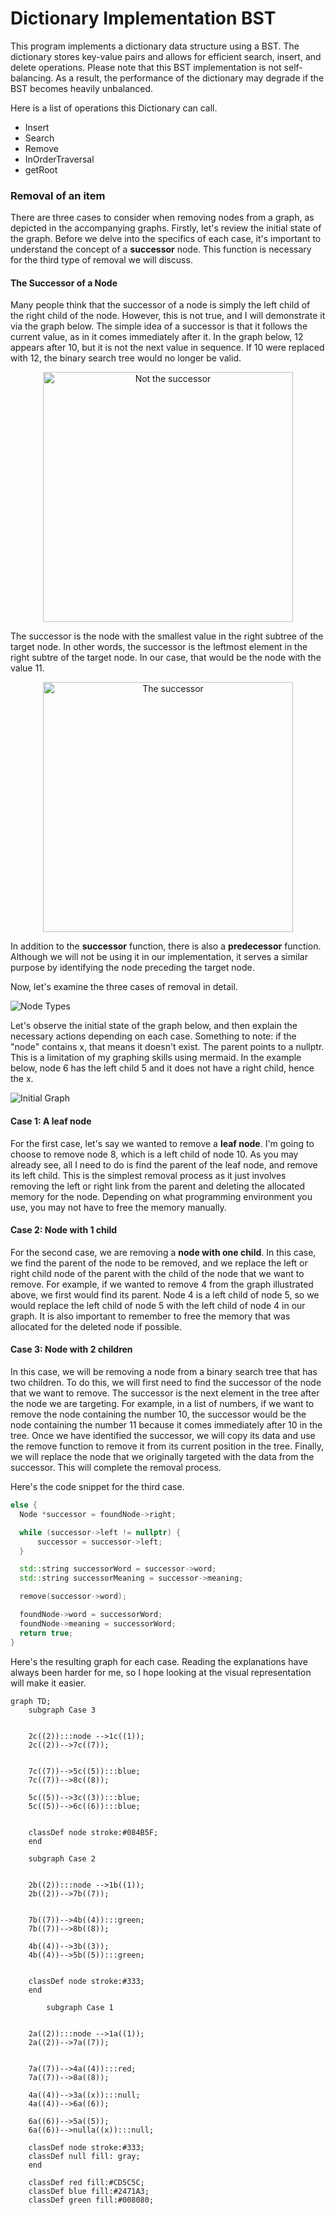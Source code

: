 # Dictionary Implementation BST

This program implements a dictionary data structure using a BST. The dictionary stores key-value pairs and allows for efficient search, insert, and delete operations. Please note that this BST implementation is not self-balancing. As a result, the performance of the dictionary may degrade if the BST becomes heavily unbalanced.

Here is a list of operations this Dictionary can call.

- Insert
- Search
- Remove
- InOrderTraversal
- getRoot

### Removal of an item

There are three cases to consider when removing nodes from a graph, as depicted in the accompanying graphs. Firstly, let's review the initial state of the graph. Before we delve into the specifics of each case, it's important to understand the concept of a **successor** node. This function is necessary for the third type of removal we will discuss.

#### The Successor of a Node

Many people think that the successor of a node is simply the left child of the right child of the node. However, this is not true, and I will demonstrate it via the graph below. The simple idea of a successor is that it follows the current value, as in it comes immediately after it. In the graph below, 12 appears after 10, but it is not the next value in sequence. If 10 were replaced with 12, the binary search tree would no longer be valid.

<p align="center">
  <picture>
    <source media="(prefers-color-scheme: light)" srcset="/src/imgs/notthesuccessor.png">
    <source media="(prefers-color-scheme: dark)" srcset="/src/imgs/notthesuccessorDarkMode.png">
    <img alt="Not the successor" width="400px" src="/src/imgs/notthesuccessor.png">
  </picture>
</p>

The successor is the node with the smallest value in the right subtree of the target node. In other words, the successor is the leftmost element in the right subtre of the target node. In our case, that would be the node with the value 11.

<p align="center">
  <picture>
    <source media="(prefers-color-scheme: light)" srcset="/src/imgs/thesuccessor.png">
    <source media="(prefers-color-scheme: dark)" srcset="/src/imgs/thesuccessorDarkMode.png">
    <img  alt="The successor" width="400px" src="/src/imgs/thesuccessor.png">
  </picture>
</p>

In addition to the **successor** function, there is also a **predecessor** function. Although we will not be using it in our implementation, it serves a similar purpose by identifying the node preceding the target node.

Now, let's examine the three cases of removal in detail.

<picture>
  <source media="(prefers-color-scheme: light)" srcset="/src/imgs/nodetypes.png">
  <source media="(prefers-color-scheme: dark)" srcset="/src/imgs/nodetypesDarkMode.png">
  <img alt="Node Types" src="/src/imgs/nodetypes.png">
</picture>

Let's observe the initial state of the graph below, and then explain the necessary actions depending on each case. Something to note: if the "node" contains x, that means it doesn't exist. The parent points to a nullptr. This is a limitation of my graphing skills using mermaid. In the example below, node 6 has the left child 5 and it does not have a right child, hence the x.

<picture>
  <source media="(prefers-color-scheme: light)" srcset="/src/imgs/initialgraph.png">
  <source media="(prefers-color-scheme: dark)" srcset="/src/imgs/initialgraphDarkMode.png">
  <img alt="Initial Graph" src="/src/imgs/initialgraph.png">
</picture>

#### Case 1: A leaf node

For the first case, let's say we wanted to remove a **leaf node**. I'm going to choose to remove node 8, which is a left child of node 10. As you may already see, all I need to do is find the parent of the leaf node, and remove its left child. This is the simplest removal process as it just involves removing the left or right link from the parent and deleting the allocated memory for the node. Depending on what programming environment you use, you may not have to free the memory manually.

#### Case 2: Node with 1 child

For the second case, we are removing a **node with one child**. In this case, we find the parent of the node to be removed, and we replace the left or right child node of the parent with the child of the node that we want to remove. For example, if we wanted to remove 4 from the graph illustrated above, we first would find its parent. Node 4 is a left child of node 5, so we would replace the left child of node 5 with the left child of node 4 in our graph. It is also important to remember to free the memory that was allocated for the deleted node if possible.

#### Case 3: Node with 2 children

In this case, we will be removing a node from a binary search tree that has two children. To do this, we will first need to find the successor of the node that we want to remove. The successor is the next element in the tree after the node we are targeting. For example, in a list of numbers, if we want to remove the node containing the number 10, the successor would be the node containing the number 11 because it comes immediately after 10 in the tree. Once we have identified the successor, we will copy its data and use the remove function to remove it from its current position in the tree. Finally, we will replace the node that we originally targeted with the data from the successor. This will complete the removal process.

Here's the code snippet for the third case.

```cpp
else {
  Node *successor = foundNode->right;

  while (successor->left != nullptr) {
      successor = successor->left;
  }

  std::string successorWord = successor->word;
  std::string successorMeaning = successor->meaning;

  remove(successor->word);

  foundNode->word = successorWord;
  foundNode->meaning = successorWord;
  return true;
}
```

Here's the resulting graph for each case. Reading the explanations have always been harder for me, so I hope looking at the visual representation will make it easier.

```mermaid
graph TD;
    subgraph Case 3


    2c((2)):::node -->1c((1));
    2c((2))-->7c((7));


    7c((7))-->5c((5)):::blue;
    7c((7))-->8c((8));

    5c((5))-->3c((3)):::blue;
    5c((5))-->6c((6)):::blue;


    classDef node stroke:#084B5F;
    end

    subgraph Case 2


    2b((2)):::node -->1b((1));
    2b((2))-->7b((7));


    7b((7))-->4b((4)):::green;
    7b((7))-->8b((8));

    4b((4))-->3b((3));
    4b((4))-->5b((5)):::green;


    classDef node stroke:#333;
    end

        subgraph Case 1


    2a((2)):::node -->1a((1));
    2a((2))-->7a((7));


    7a((7))-->4a((4)):::red;
    7a((7))-->8a((8));

    4a((4))-->3a((x)):::null;
    4a((4))-->6a((6));

    6a((6))-->5a((5));
    6a((6))-->nulla((x)):::null;

    classDef node stroke:#333;
    classDef null fill: gray;
    end

    classDef red fill:#CD5C5C;
    classDef blue fill:#2471A3;
    classDef green fill:#008080;
```
